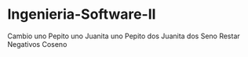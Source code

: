 # Ingenieria-Software-II
Cambio uno
Pepito uno
Juanita uno
Pepito dos
Juanita dos
Seno
Restar Negativos
Coseno